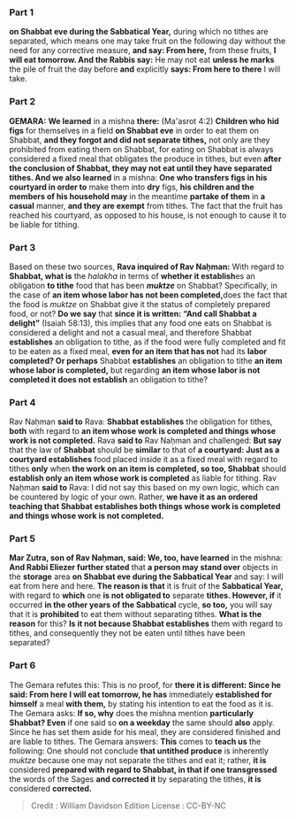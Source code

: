
### Part 1
<b>on Shabbat eve during the Sabbatical Year,</b> during which no tithes are separated, which means one may take fruit on the following day without the need for any corrective measure, <b>and say: From here,</b> from these fruits, <b>I will eat tomorrow. And the Rabbis say:</b> He may not eat <b>unless he marks</b> the pile of fruit the day before <b>and</b> explicitly <b>says: From here to there</b> I will take.

### Part 2
<strong>GEMARA:</strong> <b>We learned</b> in a mishna <b>there:</b> (Ma'asrot 4:2) <b>Children who hid figs</b> for themselves in a field <b>on Shabbat eve</b> in order to eat them on Shabbat, <b>and they forgot and did not separate tithes,</b> not only are they prohibited from eating them on Shabbat, for eating on Shabbat is always considered a fixed meal that obligates the produce in tithes, but even <b>after the conclusion of Shabbat, they may not eat until they have separated tithes. And we also learned</b> in a mishna: <b>One who transfers figs in his courtyard in order to</b> make them into <b>dry</b> figs, <b>his children and the members of his household may</b> in the meantime <b>partake of them</b> in <b>a casual</b> manner, <b>and they are exempt</b> from tithes. The fact that the fruit has reached his courtyard, as opposed to his house, is not enough to cause it to be liable for tithing.

### Part 3
Based on these two sources, <b>Rava inquired of Rav Naḥman:</b> With regard to <b>Shabbat, what is</b> the <i>halakha</i> in terms of <b>whether it establish</b>es an obligation <b>to tithe</b> food that has been <b><i>muktze</i></b> on Shabbat? Specifically, in the case of <b>an item whose labor has not been completed,</b>does the fact that the food is <i>muktze</i> on Shabbat give it the status of completely prepared food, or not? <b>Do we say</b> that <b>since it is written: “And call Shabbat a delight”</b> (Isaiah 58:13), this implies that any food one eats on Shabbat is considered a delight and not a casual meal, and therefore Shabbat <b>establishes</b> an obligation to tithe, as if the food were fully completed and fit to be eaten as a fixed meal, <b>even for an item that has not</b> had its <b>labor completed? Or perhaps</b> Shabbat <b>establishes</b> an obligation to tithe <b>an item whose labor is completed,</b> but regarding <b>an item whose labor is not completed it does not establish</b> an obligation to tithe?

### Part 4
Rav Naḥman <b>said to</b> Rava: <b>Shabbat establishes</b> the obligation for tithes, <b>both</b> with regard to <b>an item whose work is completed and things whose work is not completed.</b> Rava <b>said to</b> Rav Naḥman and challenged: <b>But say</b> that the law of <b>Shabbat</b> should be <b>similar</b> to that of <b>a courtyard: Just as a courtyard establishes</b> food placed inside it as a fixed meal with regard to tithes <b>only</b> when <b>the work on an item is completed, so too, Shabbat</b> should <b>establish only an item whose work is completed</b> as liable for tithing. Rav Naḥman <b>said to</b> Rava: I did not say this based on my own logic, which can be countered by logic of your own. Rather, <b>we have it as an ordered teaching that Shabbat establishes both things whose work is completed and things whose work is not completed.</b>

### Part 5
<b>Mar Zutra, son of Rav Naḥman, said: We, too, have learned</b> in the mishna: <b>And Rabbi Eliezer further stated</b> that <b>a person may stand over</b> objects in the <b>storage</b> area <b>on Shabbat eve during the Sabbatical Year</b> and say: I will eat from here and here. <b>The reason is that</b> it is fruit of the <b>Sabbatical Year,</b> with regard to <b>which</b> one <b>is not obligated to</b> separate <b>tithes. However, if</b> it occurred <b>in the other years of the Sabbatical</b> cycle, <b>so too,</b> you will say that it is <b>prohibited</b> to eat them without separating tithes. <b>What is the reason</b> for this? <b>Is it not because Shabbat establishes</b> them with regard to tithes, and consequently they not be eaten until tithes have been separated?

### Part 6
The Gemara refutes this: This is no proof, for <b>there it is different: Since he said: From here I will eat tomorrow, he has</b> immediately <b>established for himself</b> a meal <b>with them,</b> by stating his intention to eat the food as it is. The Gemara asks: <b>If so, why</b> does the mishna mention <b>particularly Shabbat? Even</b> if one said so <b>on a weekday</b> the same should <b>also</b> apply. Since he has set them aside for his meal, they are considered finished and are liable to tithes. The Gemara answers: <b>This</b> comes to <b>teach us</b> the following: One should not conclude <b>that untithed produce</b> is inherently <i>muktze</i> because one may not separate the tithes and eat it; rather, <b>it is</b> considered <b>prepared with regard to Shabbat, in that if one transgressed</b> the words of the Sages <b>and corrected it</b> by separating the tithes, <b>it is</b> considered <b>corrected.</b>

>Credit : William Davidson Edition
>License : CC-BY-NC
